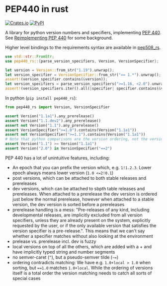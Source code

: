 # PEP440 in rust

[![Crates.io](https://img.shields.io/crates/v/pep440_rs.svg?logo=rust&style=flat-square)](https://crates.io/crates/maturin)
[![PyPI](https://img.shields.io/pypi/v/pep440_rs.svg?logo=python&style=flat-square)](https://pypi.org/project/maturin)

A library for python version numbers and specifiers, implementing
[PEP 440](https://peps.python.org/pep-0440). See [Reimplementing PEP 440](https://cohost.org/konstin/post/514863-reimplementing-pep-4) for some background.

Higher level bindings to the requirements syntax are available in [pep508_rs](https://github.com/konstin/pep508_rs).

```rust
use std::str::FromStr;
use pep440_rs::{parse_version_specifiers, Version, VersionSpecifier};

let version = Version::from_str("1.19").unwrap();
let version_specifier = VersionSpecifier::from_str("== 1.*").unwrap();
assert!(version_specifier.contains(&version));
let version_specifiers = parse_version_specifiers(">=1.16, <2.0").unwrap();
assert!(version_specifiers.iter().all(|specifier| specifier.contains(&version)));
```

In python (`pip install pep440_rs`):

```python
from pep440_rs import Version, VersionSpecifier

assert Version("1.1a1").any_prerelease()
assert Version("1.1.dev2").any_prerelease()
assert not Version("1.1").any_prerelease()
assert VersionSpecifier(">=1.0").contains(Version("1.1a1"))
assert not VersionSpecifier(">=1.1").contains(Version("1.1a1"))
# Note that python comparisons are the version ordering, not the version specifiers operators
assert Version("1.1") >= Version("1.1a1")
assert Version("2.0") in VersionSpecifier("==2")
```

PEP 440 has a lot of unintuitive features, including:

* An epoch that you can prefix the version which, e.g. `1!1.2.3`. Lower epoch always means lower
  version (`1.0 <=2!0.1`)
* post versions, which can be attached to both stable releases and prereleases
* dev versions, which can be attached to sbpth table releases and prereleases. When attached to a
  prerelease the dev version is ordered just below the normal prerelease, however when attached
  to a stable version, the dev version is sorted before a prereleases
* prerelease handling is a mess: "Pre-releases of any kind, including developmental releases,
  are implicitly excluded from all version specifiers, unless they are already present on the
  system, explicitly requested by the user, or if the only available version that satisfies
  the version specifier is a pre-release.". This means that we can't say whether a specifier
  matches without also looking at the environment
* prelease vs. prerelease incl. dev is fuzzy
* local versions on top of all the others, which are added with a + and have implicitly typed
  string and number segments
* no semver-caret (`^`), but a pseudo-semver tilde (`~=`)
* ordering contradicts matching: We have e.g. `1.0+local > 1.0` when sorting,
  but `==1.0` matches `1.0+local`. While the ordering of versions itself is a total order
  the version matching needs to catch all sorts of special cases
